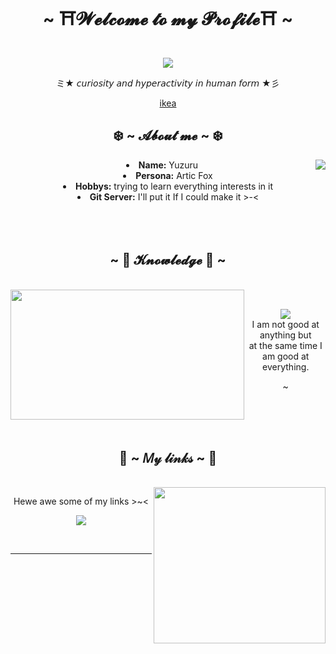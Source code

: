 <body>
    <center>
<h1 align="center">~ ⛩️𝓦𝓮𝓵𝓬𝓸𝓶𝓮 𝓽𝓸 𝓶𝔂 𝓟𝓻𝓸𝓯𝓲𝓵𝓮⛩️ ~ </h1>
<br>
<div align="center">
    <a href="https://github.com/Yuzuru10">
        <img src="https://media.tenor.com/XmUpFK6JyU8AAAAi/cute-please.gif" />
    </a>
        <br>    
    <p> ミ★ 𝘤𝘶𝘳𝘪𝘰𝘴𝘪𝘵𝘺 𝘢𝘯𝘥 𝘩𝘺𝘱𝘦𝘳𝘢𝘤𝘵𝘪𝘷𝘪𝘵𝘺 𝘪𝘯 𝘩𝘶𝘮𝘢𝘯 𝘧𝘰𝘳𝘮 ★彡</p>    
<p><a href="www.ikea.com"> ikea </a></p>
</div>
<div>
<h2 align="center">❄️ ~ 𝓐𝓫𝓸𝓾𝓽 𝓶𝓮 ~ ❄️</h2>
    <div align="center">
<img src="https://media.tenor.com/mnmu16CGt6QAAAAi/dont-care-idc.gif" align="right">
    </div>
<li>
    <b>Name:</b> Yuzuru </li>
<li>
    <b>Persona:</b> Artic Fox </li>
<li>
<b>Hobbys:</b> trying to learn everything interests in it</li>    
<li>    
    <b>Git Server:</b> I'll put it If I could make it >-< </li>
</div>
<br><br><br>
<div>
<h2 align="center">~ 🎉 𝓚𝓷𝓸𝔀𝓵𝓮𝓭𝓰𝓮 🎉 ~</h2>
    <br>
    <div align="center">
    <img src="https://camo.githubusercontent.com/8cff2871994cdb9c758723e2268d87d028a1d18121eac6761758f52fc5588924/68747470733a2f2f6d656469612e74656e6f722e636f6d2f3270677a4755425675477741414141432f626f6d2d6469612e676966" align="left" width="373.5px" height="208.5px">
    </div>
</div> 
<div> 
    <br>
<p align="center">
<img src="https://img.shields.io/badge/adobe%20photoshop%20-%2331A8FF.svg?&style=for-the-badge&logo=adobe%20photoshop&logoColor=white"/> <br>
I am not good at anything but <br>at the same time I am good at everything.
</p>
<span><p>~</p></span>
</div>
<br><br><br>
<h2 align="center" display: block>🍁 ~  𝑀𝓎 𝓁𝒾𝓃𝓀𝓈 ~ 🍁</h2>
    <br>
    <div align="center">
    <img src="https://media.tenor.com/5QR79Xb9guMAAAAM/cute-food.gif" align="right" height= 250vw width= 275vw>
    </div>
<p align="center"> Hewe awe some of my
links >~<</p>
<p align="center"><a href="https://steamcommunity.com/id/Yuzuru_10"><img src="https://lanyard.kyrie25.me/api/710631006067097650?waveColor=8B8BFA&waveSpotifyColor=B48EF7&gradient=7E37F9-B48EF7-E568C4"></a></p>
</div>
<br>
<div align="center">
</div>
<hr>
</div>
</div>
    </center>
</body>   